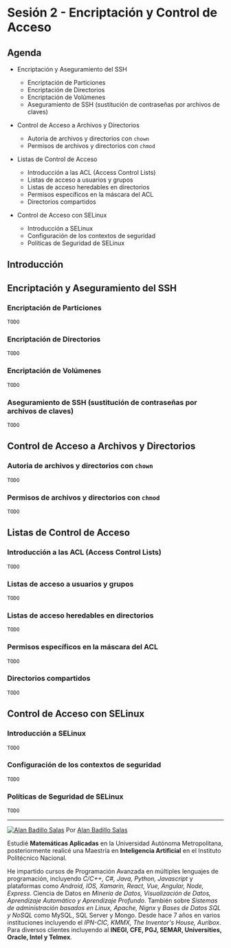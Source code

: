 # Sesión 2 - Encriptación y Control de Acceso

## Agenda

* Encriptación y Aseguramiento del SSH 

	- Encriptación de Particiones
	- Encriptación de Directorios
	- Encriptación de Volúmenes
	- Aseguramiento de SSH (sustitución de contraseñas por archivos de claves)

* Control de Acceso a Archivos y Directorios

	- Autoria de archivos y directorios con `chown`
	- Permisos de archivos y directorios con `chmod`

* Listas de Control de Acceso

	- Introducción a las ACL (Access Control Lists)
	- Listas de acceso a usuarios y grupos
	- Listas de acceso heredables en directorios
	- Permisos específicos en la máscara del ACL
	- Directorios compartidos

* Control de Acceso con SELinux

	- Introducción a SELinux
	- Configuración de los contextos de seguridad
	- Políticas de Seguridad de SELinux

## Introducción

## Encriptación y Aseguramiento del SSH 

### Encriptación de Particiones

    TODO

### Encriptación de Directorios

    TODO

### Encriptación de Volúmenes

    TODO

### Aseguramiento de SSH (sustitución de contraseñas por archivos de claves)

    TODO


## Control de Acceso a Archivos y Directorios

### Autoria de archivos y directorios con `chown`

    TODO

### Permisos de archivos y directorios con `chmod`

    TODO


## Listas de Control de Acceso

### Introducción a las ACL (Access Control Lists)

    TODO

### Listas de acceso a usuarios y grupos

    TODO

### Listas de acceso heredables en directorios

    TODO

### Permisos específicos en la máscara del ACL

    TODO

### Directorios compartidos

    TODO


## Control de Acceso con SELinux

### Introducción a SELinux

    TODO

### Configuración de los contextos de seguridad

    TODO

### Políticas de Seguridad de SELinux

    TODO


---

[![Alan Badillo Salas](https://avatars.githubusercontent.com/u/79223578?s=40&v=4 "Alan Badillo Salas")](https://github.com/dragonnomada) Por [Alan Badillo Salas](https://github.com/dragonnomada)

Estudié **Matemáticas Aplicadas** en la Universidad Autónoma Metropolitana, posteriormente realicé una Maestría en **Inteligencia Artificial** en el Instituto Politécnico Nacional.

He impartido cursos de Programación Avanzada en múltiples lenguajes de programación, incluyendo *C/C++, C#, Java, Python, Javascript* y plataformas como *Android, IOS, Xamarin, React, Vue, Angular, Node, Express*. Ciencia de Datos en *Minería de Datos, Visualización de Datos, Aprendizaje Automático y Aprendizaje Profundo*. También sobre *Sistemas de administración basados en Linux, Apache, Nignx* y *Bases de Datos SQL y NoSQL* como MySQL, SQL Server y Mongo. Desde hace 7 años en varios instituciones incluyendo el *IPN-CIC, KMMX, The Inventor's House, Auribox*. Para diversos clientes incluyendo al **INEGI, CFE, PGJ, SEMAR, Universities, Oracle, Intel y Telmex**.